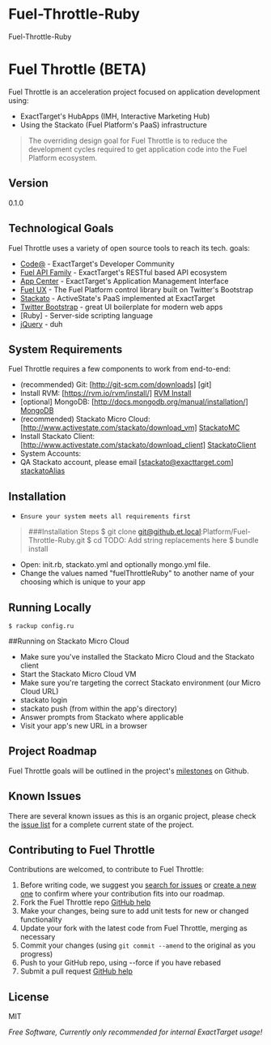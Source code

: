 Fuel-Throttle-Ruby
==============

Fuel-Throttle-Ruby

Fuel Throttle (BETA)
=========

Fuel Throttle is an acceleration project focused on application development using:

  - ExactTarget's HubApps (IMH, Interactive Marketing Hub)
  - Using the Stackato (Fuel Platform's PaaS) infrastructure

> The overriding design goal for Fuel Throttle
> is to reduce the development cycles required to 
> get application code into the Fuel Platform ecosystem. 

Version
-

0.1.0

Technological Goals
-----------

Fuel Throttle uses a variety of open source tools to reach its tech. goals:

* [Code@] - ExactTarget's Developer Community
* [Fuel API Family] - ExactTarget's RESTful based API ecosystem
* [App Center] - ExactTarget's Application Management Interface
* [Fuel UX] - The Fuel Platform control library built on Twitter's Bootstrap
* [Stackato] - ActiveState's PaaS implemented at ExactTarget
* [Twitter Bootstrap] - great UI boilerplate for modern web apps
* [Ruby] - Server-side scripting language
* [jQuery] - duh

System Requirements
--------------

Fuel Throttle requires a few components to work from end-to-end:

 * (recommended) Git: [http://git-scm.com/downloads] [git]
 * Install RVM: [https://rvm.io/rvm/install/] [RVM Install]
 * [optional] MongoDB: [http://docs.mongodb.org/manual/installation/] [MongoDB]
 * (recommended) Stackato Micro Cloud: [http://www.activestate.com/stackato/download_vm] [StackatoMC]
 * Install Stackato Client: [http://www.activestate.com/stackato/download_client] [StackatoClient]
* System Accounts:
 * QA Stackato account, please email [stackato@exacttarget.com] [stackatoAlias]

Installation
--------------
* `Ensure your system meets all requirements first`

> ###Installation Steps
>   $ git clone git@github.et.local:Platform/Fuel-Throttle-Ruby.git <YourAppName>
>   $ cd <YourAppName>
>   TODO: Add string replacements here
>   $ bundle install<br />

* Open: init.rb, stackato.yml and optionally mongo.yml file.
* Change the values named "fuelThrottleRuby" to another name of your choosing which is unique to your app

## Running Locally
    $ rackup config.ru

##Running on Stackato Micro Cloud
* Make sure you've installed the Stackato Micro Cloud and the Stackato client
* Start the Stackato Micro Cloud VM
* Make sure you're targeting the correct Stackato environment (our Micro Cloud URL)
*   stackato login
*   stackato push (from within the app's directory)
*   Answer prompts from Stackato where applicable
*   Visit your app's new URL in a browser

Project Roadmap
--------------
Fuel Throttle goals will be outlined in the project's [milestones] on Github.

Known Issues
--------------
There are several known issues as this is an organic project, please check the [issue list] for a complete current state of the project.

Contributing to Fuel Throttle
--------------
Contributions are welcomed, to contribute to Fuel Throttle:

1. Before writing code, we suggest you [search for issues](https://github.com/creatovisguru/NodeShellApp/issues?state=open) or [create a new one](https://github.com/creatovisguru/NodeShellApp/issues/new) to confirm where your contribution fits into our roadmap. 
1. Fork the Fuel Throttle repo [GitHub help](https://help.github.com/articles/fork-a-repo)
1. Make your changes, being sure to add unit tests for new or changed functionality
1. Update your fork with the latest code from Fuel Throttle, merging as necessary
1. Commit your changes (using `git commit --amend` to the original as you progress)
1. Push to your GitHub repo, using --force if you have rebased
1. Submit a pull request [GitHub help](https://help.github.com/articles/using-pull-requests)


License
-

MIT

*Free Software, Currently only recommended for internal ExactTarget usage!*

  [Michael Clark]: https://github.com/MichaelAllenClark?tab=activity
  [@creatovisguru]: http://twitter.com/bdeanindy
  [@tkauble]: https://twitter.com/tkauble
  [RVM Install]: https://rvm.io/rvm/install/
  [Twitter Bootstrap]: http://twitter.github.com/bootstrap/
  [jQuery]: http://jquery.com  
  [App Center]: https://code.exacttarget.com/appcenter
  [Fuel UX]: https://code.exacttarget.com/devcenter/fuel-ux
  [Stackato]: http://www.activestate.com/stackato
  [Fuel API Family]: https://code.exacttarget.com/devcenter/fuel-api-family
  [Code@]: https://code.exacttarget.com/
  [issue list]: https://github.com/creatovisguru/NodeShellApp/issues
  [milestones]: https://github.com/creatovisguru/NodeShellApp/issues/milestones
  [MongoDB]: http://docs.mongodb.org/manual/installation/
  [StackatoMC]: http://www.activestate.com/stackato/download_vm
  [StackatoClient]: http://www.activestate.com/stackato/download_client
  [stackatoAlias]: mailto:stackato@exacttarget.com
